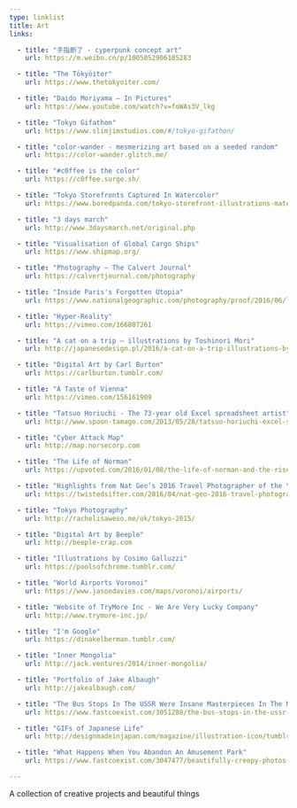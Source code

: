 ```yaml
---
type: linklist
title: Art
links:

  - title: "手指断了 - cyperpunk concept art"
    url: https://m.weibo.cn/p/1005052906185283

  - title: "The Tōkyōiter"
    url: https://www.thetokyoiter.com/

  - title: "Daido Moriyama – In Pictures"
    url: https://www.youtube.com/watch?v=foWAs3V_lkg

  - title: "Tokyo Gifathon"
    url: https://www.slimjimstudios.com/#/tokyo-gifathon/

  - title: "color-wander - mesmerizing art based on a seeded random"
    url: https://color-wander.glitch.me/

  - title: "#c0ffee is the color"
    url: https://c0ffee.surge.sh/

  - title: "Tokyo Storefronts Captured In Watercolor"
    url: https://www.boredpanda.com/tokyo-storefront-illustrations-mateusz-urbanowicz/

  - title: "3 days march"
    url: http://www.3daysmarch.net/original.php

  - title: "Visualisation of Global Cargo Ships"
    url: https://www.shipmap.org/

  - title: "Photography — The Calvert Journal"
    url: https://calvertjournal.com/photography

  - title: "Inside Paris's Forgotten Utopia"
    url: https://www.nationalgeographic.com/photography/proof/2016/06/laurent-kronental-paris-housing-projects/

  - title: "Hyper-Reality"
    url: https://vimeo.com/166807261

  - title: "A cat on a trip – illustrations by Toshinori Mori"
    url: http://japanesedesign.pl/2016/a-cat-on-a-trip-illustrations-by-toshinori-mori/

  - title: "Digital Art by Carl Burton"
    url: https://carlburton.tumblr.com/

  - title: "A Taste of Vienna"
    url: https://vimeo.com/156161909

  - title: "Tatsuo Horiuchi - The 73-year old Excel spreadsheet artist"
    url: http://www.spoon-tamago.com/2013/05/28/tatsuo-horiuchi-excel-spreadsheet-artist/

  - title: "Cyber Attack Map"
    url: http://map.norsecorp.com

  - title: "The Life of Norman"
    url: https://upvoted.com/2016/01/08/the-life-of-norman-and-the-rise-of-boring/

  - title: "Highlights from Nat Geo’s 2016 Travel Photographer of the Year Contest"
    url: https://twistedsifter.com/2016/04/nat-geo-2016-travel-photographer-of-the-year-contest/

  - title: "Tokyo Photography"
    url: http://rachelisaweso.me/ok/tokyo-2015/

  - title: "Digital Art by Beeple"
    url: http://beeple-crap.com

  - title: "Illustrations by Cosimo Galluzzi"
    url: https://poolsofchrome.tumblr.com/

  - title: "World Airports Voronoi"
    url: https://www.jasondavies.com/maps/voronoi/airports/

  - title: "Website of TryMore Inc - We Are Very Lucky Company"
    url: http://www.trymore-inc.jp/

  - title: "I'm Google"
    url: https://dinakelberman.tumblr.com/

  - title: "Inner Mongolia"
    url: http://jack.ventures/2014/inner-mongolia/

  - title: "Portfolio of Jake Albaugh"
    url: http://jakealbaugh.com/

  - title: "The Bus Stops In The USSR Were Insane Masterpieces In The Middle Of Nowhere"
    url: https://www.fastcoexist.com/3051288/the-bus-stops-in-the-ussr-were-insane-masterpieces-in-the-middle-of-nowhere

  - title: "GIFs of Japanese Life"
    url: http://designmadeinjapan.com/magazine/illustration-icon/tumblr-gifs-of-japanese-life/

  - title: "What Happens When You Abandon An Amusement Park"
    url: https://www.fastcoexist.com/3047477/beautifully-creepy-photos-show-what-happens-when-you-abandon-an-amusement-park

---
```


A collection of creative projects and beautiful things
